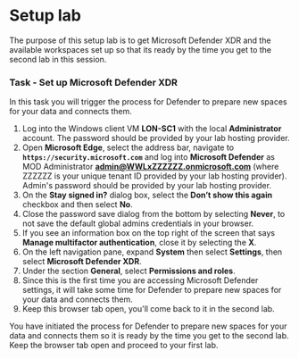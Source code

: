 # Setup lab

The purpose of this setup lab is to get Microsoft Defender XDR and the available workspaces set up so that its ready by the time you get to the second lab in this session.

### Task - Set up Microsoft Defender XDR

In this task you will trigger the process for Defender to prepare new spaces for your data and connects them.

1. Log into the Windows client VM **LON-SC1** with the local **Administrator** account. The password should be provided by your lab hosting provider.
1. Open **Microsoft Edge**, select the address bar, navigate to **`https://security.microsoft.com`** and log into **Microsoft Defender** as MOD Administrator **admin@WWLxZZZZZZ.onmicrosoft.com** (where ZZZZZZ is your unique tenant ID provided by your lab hosting provider). Admin's password should be provided by your lab hosting provider.
1. On the **Stay signed in?** dialog box, select the **Don’t show this again** checkbox and then select **No**.
1. Close the password save dialog from the bottom by selecting **Never**, to not save the default global admins credentials in your browser.
1. If you see an information box on the top right of the screen that says **Manage multifactor authentication**, close it by selecting the **X**.
1. On the left navigation pane, expand **System** then select **Settings**, then select **Microsoft Defender XDR**.
1. Under the section **General**, select **Permissions and roles**.
1. Since this is the first time you are accessing Microsoft Defender settings, it will take some time for Defender to prepare new spaces for your data and connects them.
1. Keep this browser tab open, you'll come back to it in the second lab.

You have initiated the process for Defender to prepare new spaces for your data and connects them so it is ready by the time you get to the second lab.  Keep the browser tab open and proceed to your first lab.